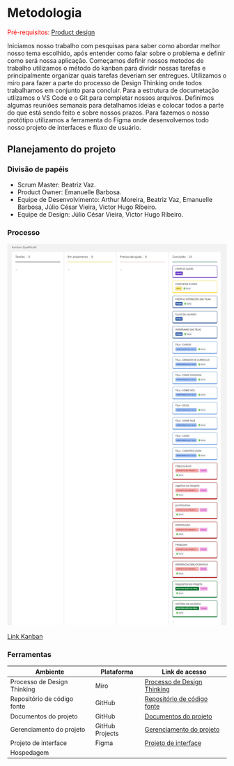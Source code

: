 
# Metodologia

<span style="color:red">Pré-requisitos: <a href="03-Product-design.md"> Product design</a></span>


Iniciamos nosso trabalho com pesquisas para saber como abordar melhor nosso tema escolhido, após entender como falar sobre o problema e definir como será nossa aplicação. Começamos definir nossos metodos de trabalho utilizamos o método do kanban para dividir nossas tarefas e principalmente organizar quais tarefas deveriam ser entregues. Utilizamos o miro para fazer a parte do processo de Design Thinking onde todos trabalhamos em conjunto para concluir. Para a estrutura de documetação utlizamos o VS Code e o Git para completar nossos arquivos. Definimos algumas reuniões semanais para detalhamos ideias e colocar todos a parte do que está sendo feito e sobre nossos prazos. Para fazemos o nosso protótipo utilizamos a ferramenta do Figma onde desenvolvemos todo nosso projeto de interfaces e fluxo de usuário.


## Planejamento do projeto

###  Divisão de papéis

- Scrum Master: Beatriz Vaz.
- Product Owner: Emanuelle Barbosa.
- Equipe de Desenvolvimento: Arthur Moreira, Beatriz Vaz, Emanuelle Barbosa, Júlio César Vieira, Victor Hugo Ribeiro.
- Equipe de Design: Júlio César Vieira, Victor Hugo Ribeiro.


### Processo


![Kanban](images/Kanban%20Qualificaê!.jpg)

[Link Kanban](https://miro.com/welcomeonboard/RkEzQ1BjL2VMY3cvSXlZc2VEMXl0QVgyOWt0cEZDVjhVL2VrRXNKUkNFbnkzL0VtQTVwUFFOcWJndXIrTWN3RC9DWmVCQUJMbXVkMlV4U3gvd0RldTQ4S3ZMQ1JQS2E2ZzZlMXdNWVVOcHpBWFROeTQrdXpPTWRSUnVkZTkvTHdnbHpza3F6REdEcmNpNEFOMmJXWXBBPT0hdjE=?share_link_id=515432961686) 

### Ferramentas


| Ambiente                            | Plataforma                         | Link de acesso                       |
|-------------------------------------|------------------------------------|--------------------------------------|
| Processo de Design Thinking         | Miro                               | [Processo de Design Thinking](https://miro.com/welcomeonboard/UDdoNTBvbk5CZFRHRDlxeWFFdzZXMVE0QnVSZzR5T1ZYQ0dDNUlVSGdmY05mV3BlcVJwS3AwWjBOYmRiZUdkM1lXYlZXNU5WVzFUOWdteG1TMld1bG84S3ZMQ1JQS2E2ZzZlMXdNWVVOcHkyQTZ5QXdPckkvZ2VmaTRmZnM0aHZzVXVvMm53MW9OWFg5bkJoVXZxdFhRPT0hdjE=?share_link_id=721155079243)        |
| Repositório de código fonte         | GitHub                             | [Repositório de código fonte](https://github.com/ICEI-PUC-Minas-PBE-ADS-SI/2025-1-p1-tiaw-qualificae)        |
| Documentos do projeto               | GitHub                             | [Documentos do projeto](https://github.com/ICEI-PUC-Minas-PBE-ADS-SI/2025-1-p1-tiaw-qualificae)        |
| Gerenciamento do projeto            | GitHub Projects                    | [Gerenciamento do projeto ](https://github.com/ICEI-PUC-Minas-PBE-ADS-SI/2025-1-p1-tiaw-qualificae)        |
| Projeto de interface                | Figma                              | [Projeto de interface](https://www.figma.com/proto/CrcEJGrKcesQyPxqsZfKER/Qualificaê-?node-id=5493-1787&p=f&t=x1swShgHbTfgPFGo-0&scaling=scale-down&content-scaling=fixed&page-id=5488%3A2&starting-point-node-id=5493%3A1787)        |
| Hospedagem                          |                                    |                                      |
 
